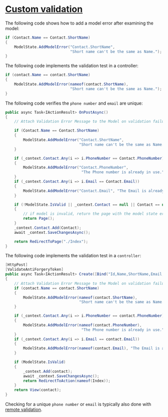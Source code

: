 # [Custom validation](https://learn.microsoft.com/en-us/aspnet/core/mvc/models/validation?view=aspnetcore-9.0#custom-validation)

The following code shows how to add a model error after examining the model:

```C#
if (Contact.Name == Contact.ShortName)
{
    ModelState.AddModelError("Contact.ShortName", 
                             "Short name can't be the same as Name.");
}
```

The following code implements the validation test in a controller:

```C#
if (contact.Name == contact.ShortName)
{
    ModelState.AddModelError(nameof(contact.ShortName),
                             "Short name can't be the same as Name.");
}
```

The following code verifies the `phone number` and `email` are unique:

```C#
public async Task<IActionResult> OnPostAsync()
{
    // Attach Validation Error Message to the Model on validation failure.          

    if (Contact.Name == Contact.ShortName)
    {
        ModelState.AddModelError("Contact.ShortName", 
                                 "Short name can't be the same as Name.");
    }

    if (_context.Contact.Any(i => i.PhoneNumber == Contact.PhoneNumber))
    {
        ModelState.AddModelError("Contact.PhoneNumber",
                                  "The Phone number is already in use.");
    }
    if (_context.Contact.Any(i => i.Email == Contact.Email))
    {
        ModelState.AddModelError("Contact.Email", "The Email is already in use.");
    }

    if (!ModelState.IsValid || _context.Contact == null || Contact == null)
    {
        // if model is invalid, return the page with the model state errors.
        return Page();
    }
    _context.Contact.Add(Contact);
    await _context.SaveChangesAsync();

    return RedirectToPage("./Index");
}
```

The following code implements the validation test in a `controller`:

```C#
[HttpPost]
[ValidateAntiForgeryToken]
public async Task<IActionResult> Create([Bind("Id,Name,ShortName,Email,PhoneNumber")] Contact contact)
{
    // Attach Validation Error Message to the Model on validation failure.
    if (contact.Name == contact.ShortName)
    {
        ModelState.AddModelError(nameof(contact.ShortName),
                                 "Short name can't be the same as Name.");
    }

    if (_context.Contact.Any(i => i.PhoneNumber == contact.PhoneNumber))
    {
        ModelState.AddModelError(nameof(contact.PhoneNumber),
                                  "The Phone number is already in use.");
    }
    if (_context.Contact.Any(i => i.Email == contact.Email))
    {
        ModelState.AddModelError(nameof(contact.Email), "The Email is already in use.");
    }

    if (ModelState.IsValid)
    {
        _context.Add(contact);
        await _context.SaveChangesAsync();
        return RedirectToAction(nameof(Index));
    }
    return View(contact);
}
```

Checking for a unique `phone number` or `email` is typically also done with [remote validation](https://learn.microsoft.com/en-us/aspnet/core/mvc/models/validation?view=aspnetcore-9.0#remote-attribute).
